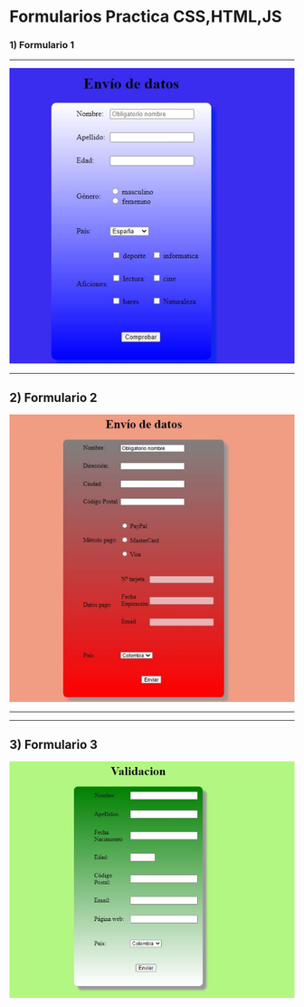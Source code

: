 # Formularios Practica  CSS,HTML,JS 

### 1)  Formulario 1

___

 
![imagencarpeta](formularios1/img/imagen1.JPG)

___

## 2) Formulario 2

![imagencarpeta](formularios2/img/1.JPG)
___


___
## 3) Formulario 3

![imagencarpeta](formularios3/img/Captura.JPG)

